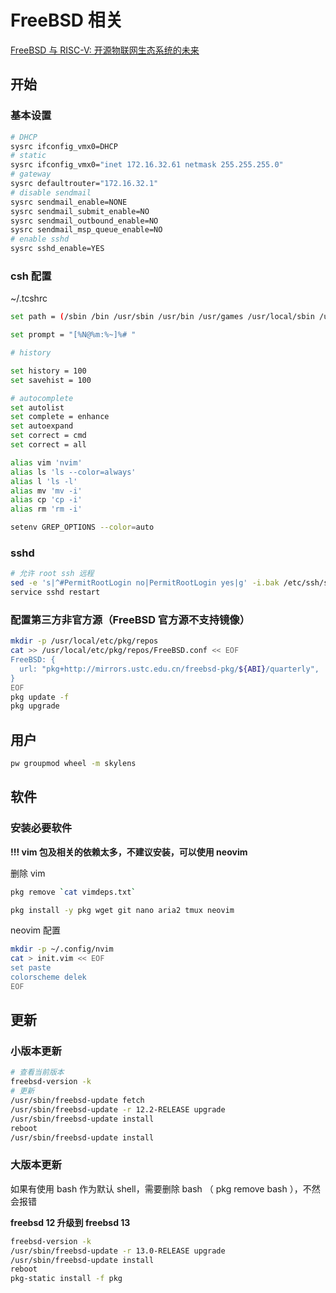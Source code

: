 # FreeBSD 相关

[FreeBSD 与 RISC-V: 开源物联网生态系统的未来](https://feng.si/posts/2019/06/freebsd-and-risc-v-the-future-of-open-source-iot-ecosystem/)

## 开始

### 基本设置

```sh
# DHCP
sysrc ifconfig_vmx0=DHCP
# static
sysrc ifconfig_vmx0="inet 172.16.32.61 netmask 255.255.255.0"
# gateway
sysrc defaultrouter="172.16.32.1"
# disable sendmail
sysrc sendmail_enable=NONE
sysrc sendmail_submit_enable=NO
sysrc sendmail_outbound_enable=NO
sysrc sendmail_msp_queue_enable=NO
# enable sshd
sysrc sshd_enable=YES
```

### csh 配置

~/.tcshrc

```sh
set path = (/sbin /bin /usr/sbin /usr/bin /usr/games /usr/local/sbin /usr/local/bin $HOME/bin $HOME/work /usr/local/go/bin)

set prompt = "[%N@%m:%~]%# "

# history

set history = 100
set savehist = 100

# autocomplete
set autolist
set complete = enhance
set autoexpand
set correct = cmd
set correct = all

alias vim 'nvim'
alias ls 'ls --color=always'
alias l 'ls -l'
alias mv 'mv -i'
alias cp 'cp -i'
alias rm 'rm -i'

setenv GREP_OPTIONS --color=auto
```

### sshd

```sh
# 允许 root ssh 远程
sed -e 's|^#PermitRootLogin no|PermitRootLogin yes|g' -i.bak /etc/ssh/sshd_config
service sshd restart
```

### 配置第三方非官方源（FreeBSD 官方源不支持镜像）

```sh
mkdir -p /usr/local/etc/pkg/repos
cat >> /usr/local/etc/pkg/repos/FreeBSD.conf << EOF
FreeBSD: {
  url: "pkg+http://mirrors.ustc.edu.cn/freebsd-pkg/${ABI}/quarterly",
}
EOF
pkg update -f
pkg upgrade
```

## 用户

```sh
pw groupmod wheel -m skylens
```

## 软件

### 安装必要软件

**!!! vim 包及相关的依赖太多，不建议安装，可以使用 neovim**

删除 vim

```sh
pkg remove `cat vimdeps.txt`
```

```sh
pkg install -y pkg wget git nano aria2 tmux neovim
```

neovim 配置

```sh
mkdir -p ~/.config/nvim
cat > init.vim << EOF
set paste
colorscheme delek
EOF
```

## 更新

### 小版本更新

```sh
# 查看当前版本
freebsd-version -k
# 更新
/usr/sbin/freebsd-update fetch
/usr/sbin/freebsd-update -r 12.2-RELEASE upgrade
/usr/sbin/freebsd-update install
reboot
/usr/sbin/freebsd-update install
```

### 大版本更新

如果有使用 bash 作为默认 shell，需要删除 bash （ pkg remove bash ），不然会报错

**freebsd 12 升级到 freebsd 13**

```sh
freebsd-version -k
/usr/sbin/freebsd-update -r 13.0-RELEASE upgrade
/usr/sbin/freebsd-update install
reboot
pkg-static install -f pkg
```
